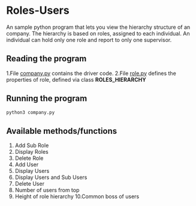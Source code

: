 # Roles-Users
An sample python program that lets you view the hierarchy structure of an company. The hierarchy is based on roles, assigned to each individual.
An individual can hold only one role and report to only one supervisor.

## Reading the program
1.File [company.py](/company.py) contains the driver code.
2.File [role.py](/role.py) defines the properties of role, defined via class **ROLES_HIERARCHY**

## Running the program
```bash
python3 company.py
```

## Available methods/functions

1. Add Sub Role
2. Display Roles
3. Delete Role
4. Add User
5. Display Users
6. Display Users and Sub Users
7. Delete User
8. Number of users from top
9. Height of role hierarchy
10.Common boss of users
